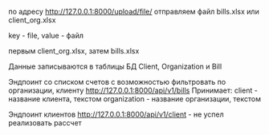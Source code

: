 по адресу http://127.0.0.1:8000/upload/file/ отправляем файл bills.xlsx или client_org.xlsx

key - file, value - файл

первым client_org.xlsx, затем bills.xlsx

Данные записываются в таблицы БД Client, Organization и Bill

Эндпоинт со списком счетов с возможностью фильтровать по организации, клиенту http://127.0.0.1:8000/api/v1/bills
Принимает:  client          - название клиента, текстом
            organization    - название организации, текстом

Эндпоинт клиентов http://127.0.0.1:8000/api/v1/client - не успел реализовать рассчет